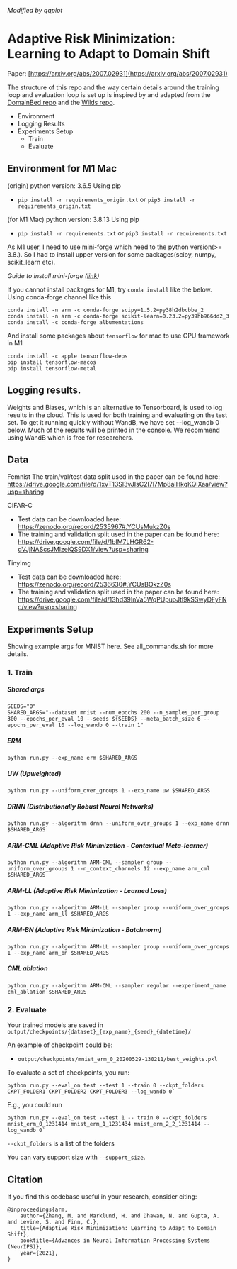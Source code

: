 *Modified by qqplot*

# Adaptive Risk Minimization: Learning to Adapt to Domain Shift

Paper: [https://arxiv.org/abs/2007.02931](https://arxiv.org/abs/2007.02931)

The structure of this repo and the way certain details around the training loop and evaluation loop is set up is inspired by and adapted from the [DomainBed repo](https://github.com/facebookresearch/DomainBed/tree/main/domainbed) and the [Wilds repo](https://github.com/p-lambda/wilds).

* Environment
* Logging Results
* Experiments Setup
    * Train
    * Evaluate

## Environment for M1 Mac

(origin) python version: 3.6.5
Using pip
 - `pip install -r requirements_origin.txt` or `pip3 install -r requirements_origin.txt`

(for M1 Mac) python version: 3.8.13
Using pip
 - `pip install -r requirements.txt` or `pip3 install -r requirements.txt`

As M1 user, I need to use mini-forge which need to the python version(>= 3.8.). 
So I had to install upper version for some packages(scipy, numpy, scikit_learn etc).


*Guide to install mini-forge ([link](https://qqplot.github.io/datascience/2022/01/08/install_tensorflow_in_mac_m1.html))* 


If you cannot install packages for M1, try `conda install` like the below.
Using conda-forge channel like this
```shell
conda install -n arm -c conda-forge scipy=1.5.2=py38h2dbcbbe_2
conda install -n arm -c conda-forge scikit-learn=0.23.2=py39hb966dd2_3
conda install -c conda-forge albumentations
```

And install some packages about `tensorflow` for mac to use GPU framework in M1
```shell
conda install -c apple tensorflow-deps
pip install tensorflow-macos
pip install tensorflow-metal
```



## Logging results.
Weights and Biases, which is an alternative to Tensorboard, is used to log results in the cloud. This is used for both training and evaluating on the test set.
To get it running quickly without WandB, we have set --log_wandb 0 below. Much of the results will be printed in the console. We recommend using WandB which is free for researchers.

## Data

Femnist
The train/val/test data split used in the paper can be found here: https://drive.google.com/file/d/1xvT13Sl3vJIsC2I7l7Mp8alHkqKQIXaa/view?usp=sharing

CIFAR-C
- Test data can be downloaded here: https://zenodo.org/record/2535967#.YCUsMukzZ0s
- The training and validation split used in the paper can be found here: https://drive.google.com/file/d/1blM7LHGR62-dVJjNAScsJMlzeiQS9DX1/view?usp=sharing

TinyImg
- Test data can be downloaded here: https://zenodo.org/record/2536630#.YCUsBOkzZ0s
- The training and validation split used in the paper can be found here: https://drive.google.com/file/d/13hd39InVa5WqPUpuoJtl9kSSwyDFyFNc/view?usp=sharing

## Experiments Setup

Showing example args for MNIST here. See all_commands.sh for more details.

### 1. Train

##### Shared args
```
SEEDS="0"
SHARED_ARGS="--dataset mnist --num_epochs 200 --n_samples_per_group 300 --epochs_per_eval 10 --seeds ${SEEDS} --meta_batch_size 6 --epochs_per_eval 10 --log_wandb 0 --train 1"
```

##### ERM
```
python run.py --exp_name erm $SHARED_ARGS
```

##### UW (Upweighted)
```
python run.py --uniform_over_groups 1 --exp_name uw $SHARED_ARGS
```

##### DRNN (Distributionally Robust Neural Networks)
```
python run.py --algorithm drnn --uniform_over_groups 1 --exp_name drnn $SHARED_ARGS
```

##### ARM-CML (Adaptive Risk Minimization - Contextual Meta-learner)
```
python run.py --algorithm ARM-CML --sampler group --uniform_over_groups 1 --n_context_channels 12 --exp_name arm_cml $SHARED_ARGS
```

##### ARM-LL (Adaptive Risk Minimization - Learned Loss)
```
python run.py --algorithm ARM-LL --sampler group --uniform_over_groups 1 --exp_name arm_ll $SHARED_ARGS
```

##### ARM-BN (Adaptive Risk Minimization - Batchnorm)
```
python run.py --algorithm ARM-LL --sampler group --uniform_over_groups 1 --exp_name arm_bn $SHARED_ARGS
```

##### CML ablation
```
python run.py --algorithm ARM-CML --sampler regular --experiment_name cml_ablation $SHARED_ARGS
```

### 2. Evaluate

Your trained models are saved in `output/checkpoints/{dataset}_{exp_name}_{seed}_{datetime}/`

An example of checkpoint could be:
- `output/checkpoints/mnist_erm_0_20200529-130211/best_weights.pkl`

To evaluate a set of checkpoints, you run:
```
python run.py --eval_on test --test 1 --train 0 --ckpt_folders CKPT_FOLDER1 CKPT_FOLDER2 CKPT_FOLDER3 --log_wandb 0`
```

E.g., you could run
```
python run.py --eval_on test --test 1 -- train 0 --ckpt_folders mnist_erm_0_1231414 mnist_erm_1_1231434 mnist_erm_2_2_1231414 --log_wandb 0`
```

`--ckpt_folders` is a list of the folders

You can vary support size with `--support_size`.


## Citation

If you find this codebase useful in your research, consider citing:

```
@inproceedings{arm,
    author={Zhang, M. and Marklund, H. and Dhawan, N. and Gupta, A. and Levine, S. and Finn, C.},
    title={Adaptive Risk Minimization: Learning to Adapt to Domain Shift},
    booktitle={Advances in Neural Information Processing Systems (NeurIPS)},
    year={2021},
}
```
